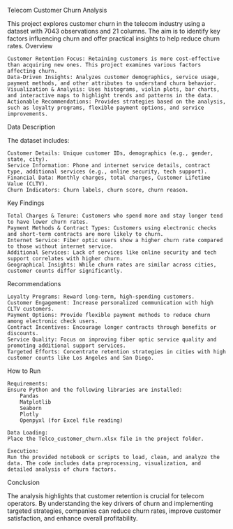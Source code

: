 Telecom Customer Churn Analysis

This project explores customer churn in the telecom industry using a dataset with 7043 observations and 21 columns. The aim is to identify key factors influencing churn and offer practical insights to help reduce churn rates.
Overview

    Customer Retention Focus: Retaining customers is more cost-effective than acquiring new ones. This project examines various factors affecting churn.
    Data-Driven Insights: Analyzes customer demographics, service usage, payment methods, and other attributes to understand churn behavior.
    Visualization & Analysis: Uses histograms, violin plots, bar charts, and interactive maps to highlight trends and patterns in the data.
    Actionable Recommendations: Provides strategies based on the analysis, such as loyalty programs, flexible payment options, and service improvements.

Data Description

The dataset includes:

    Customer Details: Unique customer IDs, demographics (e.g., gender, state, city).
    Service Information: Phone and internet service details, contract type, additional services (e.g., online security, tech support).
    Financial Data: Monthly charges, total charges, Customer Lifetime Value (CLTV).
    Churn Indicators: Churn labels, churn score, churn reason.

Key Findings

    Total Charges & Tenure: Customers who spend more and stay longer tend to have lower churn rates.
    Payment Methods & Contract Types: Customers using electronic checks and short-term contracts are more likely to churn.
    Internet Service: Fiber optic users show a higher churn rate compared to those without internet service.
    Additional Services: Lack of services like online security and tech support correlates with higher churn.
    Geographical Insights: While churn rates are similar across cities, customer counts differ significantly.

Recommendations

    Loyalty Programs: Reward long-term, high-spending customers.
    Customer Engagement: Increase personalized communication with high CLTV customers.
    Payment Options: Provide flexible payment methods to reduce churn among electronic check users.
    Contract Incentives: Encourage longer contracts through benefits or discounts.
    Service Quality: Focus on improving fiber optic service quality and promoting additional support services.
    Targeted Efforts: Concentrate retention strategies in cities with high customer counts like Los Angeles and San Diego.

How to Run

    Requirements:
    Ensure Python and the following libraries are installed:
        Pandas
        Matplotlib
        Seaborn
        Plotly
        Openpyxl (for Excel file reading)

    Data Loading:
    Place the Telco_customer_churn.xlsx file in the project folder.

    Execution:
    Run the provided notebook or scripts to load, clean, and analyze the data. The code includes data preprocessing, visualization, and detailed analysis of churn factors.

Conclusion

The analysis highlights that customer retention is crucial for telecom operators. By understanding the key drivers of churn and implementing targeted strategies, companies can reduce churn rates, improve customer satisfaction, and enhance overall profitability.
